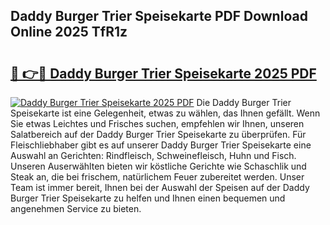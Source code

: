 ## Daddy Burger Trier Speisekarte PDF Download Online 2025 TfR1z

# <h2><a href="http://gc6md8.nevu.top/?p=Daddy+Burger+Trier+Speisekarte">🔗 👉🔴 Daddy Burger Trier Speisekarte 2025 PDF</a></h2>

[![Daddy Burger Trier Speisekarte 2025 PDF](https://i.imgur.com/dBaPXMq.png)](http://gc6md8.nevu.top/?p=Daddy+Burger+Trier+Speisekarte)
Die Daddy Burger Trier Speisekarte ist eine Gelegenheit, etwas zu wählen, das Ihnen gefällt. Wenn Sie etwas Leichtes und Frisches suchen, empfehlen wir Ihnen, unseren Salatbereich auf der Daddy Burger Trier Speisekarte zu überprüfen. Für Fleischliebhaber gibt es auf unserer Daddy Burger Trier Speisekarte eine Auswahl an Gerichten: Rindfleisch, Schweinefleisch, Huhn und Fisch. Unseren Auserwählten bieten wir köstliche Gerichte wie Schaschlik und Steak an, die bei frischem, natürlichem Feuer zubereitet werden. Unser Team ist immer bereit, Ihnen bei der Auswahl der Speisen auf der Daddy Burger Trier Speisekarte zu helfen und Ihnen einen bequemen und angenehmen Service zu bieten.
